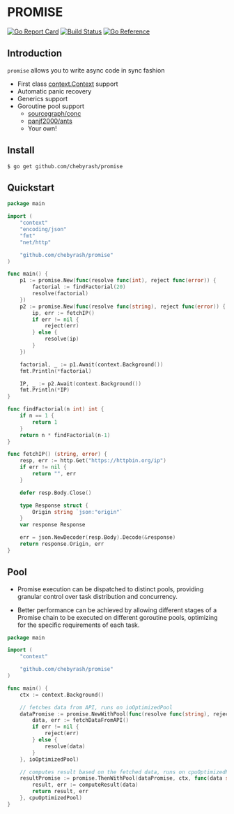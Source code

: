 # PROMISE
[![Go Report Card](https://goreportcard.com/badge/github.com/chebyrash/promise)](https://goreportcard.com/report/github.com/chebyrash/promise)
[![Build Status](https://github.com/chebyrash/promise/actions/workflows/test.yml/badge.svg)](https://github.com/chebyrash/promise/actions)
[![Go Reference](https://pkg.go.dev/badge/github.com/chebyrash/promise.svg)](https://pkg.go.dev/github.com/chebyrash/promise)

## Introduction

`promise` allows you to write async code in sync fashion

- First class [context.Context](https://blog.golang.org/context) support
- Automatic panic recovery
- Generics support
- Goroutine pool support
	- [sourcegraph/conc](https://github.com/sourcegraph/conc)
	- [panjf2000/ants](https://github.com/panjf2000/ants)
	- Your own!

## Install

    $ go get github.com/chebyrash/promise

## Quickstart
```go
package main

import (
	"context"
	"encoding/json"
	"fmt"
	"net/http"

	"github.com/chebyrash/promise"
)

func main() {
	p1 := promise.New(func(resolve func(int), reject func(error)) {
		factorial := findFactorial(20)
		resolve(factorial)
	})
	p2 := promise.New(func(resolve func(string), reject func(error)) {
		ip, err := fetchIP()
		if err != nil {
			reject(err)
		} else {
			resolve(ip)
		}
	})

	factorial, _ := p1.Await(context.Background())
	fmt.Println(*factorial)

	IP, _ := p2.Await(context.Background())
	fmt.Println(*IP)
}

func findFactorial(n int) int {
	if n == 1 {
		return 1
	}
	return n * findFactorial(n-1)
}

func fetchIP() (string, error) {
	resp, err := http.Get("https://httpbin.org/ip")
	if err != nil {
		return "", err
	}

	defer resp.Body.Close()

	type Response struct {
		Origin string `json:"origin"`
	}
	var response Response

	err = json.NewDecoder(resp.Body).Decode(&response)
	return response.Origin, err
}
```

## Pool

- Promise execution can be dispatched to distinct pools, providing granular control over task distribution and concurrency.

- Better performance can be achieved by allowing different stages of a Promise chain to be executed on different goroutine pools, optimizing for the specific requirements of each task.

```go
package main

import (
	"context"

	"github.com/chebyrash/promise"
)

func main() {
	ctx := context.Background()

	// fetches data from API, runs on ioOptimizedPool
	dataPromise := promise.NewWithPool(func(resolve func(string), reject func(error)) {
		data, err := fetchDataFromAPI()
		if err != nil {
			reject(err)
		} else {
			resolve(data)
		}
	}, ioOptimizedPool)

	// computes result based on the fetched data, runs on cpuOptimizedPool
	resultPromise := promise.ThenWithPool(dataPromise, ctx, func(data string) (string, error) {
		result, err := computeResult(data)
		return result, err
	}, cpuOptimizedPool)
}
```
